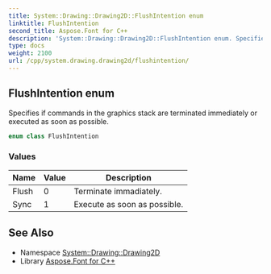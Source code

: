 ```yaml
---
title: System::Drawing::Drawing2D::FlushIntention enum
linktitle: FlushIntention
second_title: Aspose.Font for C++
description: 'System::Drawing::Drawing2D::FlushIntention enum. Specifies if commands in the graphics stack are terminated immediately or executed as soon as possible in C++.'
type: docs
weight: 2100
url: /cpp/system.drawing.drawing2d/flushintention/
---
```

## FlushIntention enum


Specifies if commands in the graphics stack are terminated immediately or executed as soon as possible.

```cpp
enum class FlushIntention
```

### Values

| Name | Value | Description |
| --- | --- | --- |
| Flush | 0 | Terminate immadiately. |
| Sync | 1 | Execute as soon as possible. |

## See Also

* Namespace [System::Drawing::Drawing2D](../)
* Library [Aspose.Font for C++](../../)
